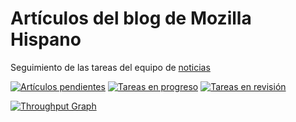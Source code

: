 # Artículos del blog de Mozilla Hispano
Seguimiento de las tareas del equipo de [noticias](https://www.mozilla-hispano.org/documentacion/Noticias)

[![Artículos pendientes](https://badge.waffle.io/mozillahispano/noticias.svg?label=pendiente&title=Pendientes)](http://waffle.io/mozillahispano/noticias) 
[![Tareas en progreso](https://badge.waffle.io/mozillahispano/noticias.svg?label=en%20progreso&title=En%20progreso)](http://waffle.io/mozillahispano/noticias) 
[![Tareas en revisión](https://badge.waffle.io/mozillahispano/noticias.svg?label=en%20revision&title=En%20revision)](http://waffle.io/mozillahispano/noticias) 

[![Throughput Graph](https://graphs.waffle.io/mozillahispano/noticias/throughput.svg)](https://waffle.io/mozillahispano/noticias/metrics)
